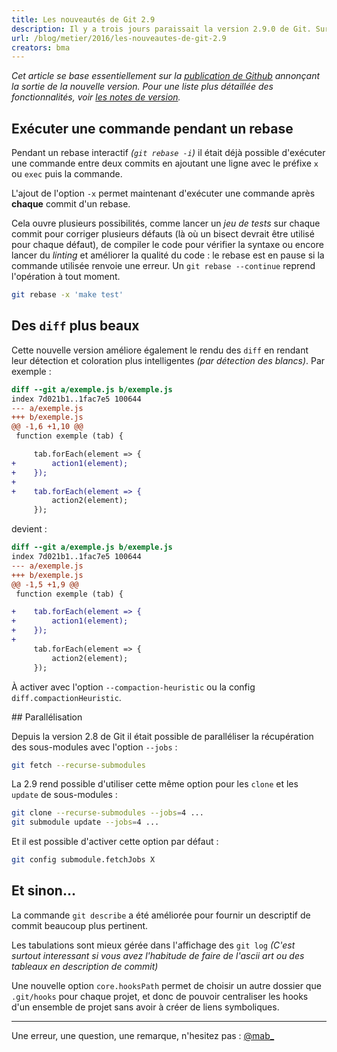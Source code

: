```yaml
---
title: Les nouveautés de Git 2.9
description: Il y a trois jours paraissait la version 2.9.0 de Git. Survol rapide des nouveautés.
url: /blog/metier/2016/les-nouveautes-de-git-2.9
creators: bma
---
```


_Cet article se base essentiellement sur la [publication de Github](https://github.com/blog/2188-git-2-9-has-been-released) annonçant la sortie de la nouvelle version. Pour une liste plus détaillée des fonctionnalités, voir [les notes de version](https://raw.githubusercontent.com/git/git/master/Documentation/RelNotes/2.9.0.txt)._

## Exécuter une commande pendant un rebase

Pendant un rebase interactif _(`git rebase -i`)_ il était déjà possible d'exécuter une commande entre deux commits en ajoutant une ligne avec le préfixe `x` ou `exec` puis la commande.

L'ajout de l'option `-x` permet maintenant d'exécuter une commande après **chaque** commit d'un rebase.

Cela ouvre plusieurs possibilités, comme lancer un _jeu de tests_ sur chaque commit pour corriger plusieurs défauts (là où un bisect devrait être utilisé pour chaque défaut), de compiler le code pour vérifier la syntaxe ou encore lancer du _linting_ et améliorer la qualité du code : le rebase est en pause si la commande utilisée renvoie une erreur. Un `git rebase --continue` reprend l'opération à tout moment.

```bash
git rebase -x 'make test'
```

## Des `diff` plus beaux

Cette nouvelle version améliore également le rendu des `diff` en rendant leur détection et coloration plus intelligentes _(par détection des blancs)_. Par exemple :
```diff
diff --git a/exemple.js b/exemple.js
index 7d021b1..1fac7e5 100644
--- a/exemple.js
+++ b/exemple.js
@@ -1,6 +1,10 @@
 function exemple (tab) {

     tab.forEach(element => {
+        action1(element);
+    });
+
+    tab.forEach(element => {
         action2(element);
     });
```
devient :
```diff
diff --git a/exemple.js b/exemple.js
index 7d021b1..1fac7e5 100644
--- a/exemple.js
+++ b/exemple.js
@@ -1,5 +1,9 @@
 function exemple (tab) {

+    tab.forEach(element => {
+        action1(element);
+    });
+
     tab.forEach(element => {
         action2(element);
     });
```
À activer avec l'option `--compaction-heuristic` ou la config `diff.compactionHeuristic`.

## Parallélisation

Depuis la version 2.8 de Git il était possible de paralléliser la récupération des sous-modules avec l'option `--jobs` :
```bash
git fetch --recurse-submodules
```
La 2.9 rend possible d'utiliser cette même option pour les `clone` et les `update` de sous-modules :
```bash
git clone --recurse-submodules --jobs=4 ...
git submodule update --jobs=4 ...
```
Et il est possible d'activer cette option par défaut :
```bash
git config submodule.fetchJobs X
```

## Et sinon…

La commande `git describe` a été améliorée pour fournir un descriptif de commit beaucoup plus pertinent.

Les tabulations sont mieux gérée dans l'affichage des `git log` _(C'est surtout interessant si vous avez l'habitude de faire de l'ascii art ou des tableaux en description de commit)_

Une nouvelle option `core.hooksPath` permet de choisir un autre dossier que `.git/hooks` pour chaque projet, et donc de pouvoir centraliser les hooks d'un ensemble de projet sans avoir à créer de liens symboliques.

---

Une erreur, une question, une remarque, n'hesitez pas : [@mab_](https://twitter.com/mab_)
